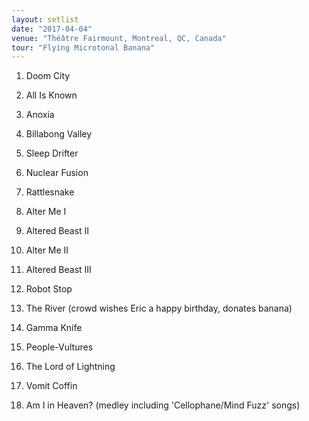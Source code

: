 ```yaml
---
layout: setlist
date: "2017-04-04"
venue: "Théâtre Fairmount, Montreal, QC, Canada"
tour: "Flying Microtonal Banana"
---
```



 1. Doom City

 2. All Is Known

 3. Anoxia

 4. Billabong Valley

 5. Sleep Drifter

 6. Nuclear Fusion

 7. Rattlesnake

 8. Alter Me I

 9. Altered Beast II

10. Alter Me II

11. Altered Beast III

12. Robot Stop

13. The River
    (crowd wishes Eric a happy birthday, donates banana)

14. Gamma Knife

15. People-Vultures

16. The Lord of Lightning

17. Vomit Coffin

18. Am I in Heaven?
    (medley including 'Cellophane/Mind Fuzz' songs)


